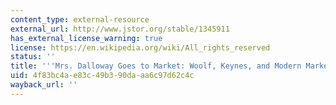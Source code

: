 ```yaml
---
content_type: external-resource
external_url: http://www.jstor.org/stable/1345911
has_external_license_warning: true
license: https://en.wikipedia.org/wiki/All_rights_reserved
status: ''
title: '''Mrs. Dalloway Goes to Market: Woolf, Keynes, and Modern Markets'
uid: 4f83bc4a-e83c-49b3-90da-aa6c97d62c4c
wayback_url: ''
---
```

